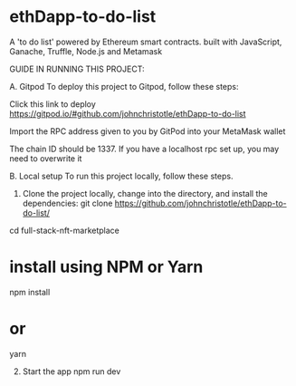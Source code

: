 # ethDapp-to-do-list
A 'to do list' powered by Ethereum smart contracts. built with JavaScript, Ganache, Truffle, Node.js and Metamask

GUIDE IN RUNNING THIS PROJECT:



A. Gitpod
To deploy this project to Gitpod, follow these steps:

Click this link to deploy
https://gitpod.io/#github.com/johnchristotle/ethDapp-to-do-list

Import the RPC address given to you by GitPod into your MetaMask wallet

The chain ID should be 1337. If you have a localhost rpc set up, you may need to overwrite it




B. Local setup
To run this project locally, follow these steps.

1. Clone the project locally, change into the directory, and install the dependencies:
git clone https://github.com/johnchristotle/ethDapp-to-do-list/

cd full-stack-nft-marketplace

# install using NPM or Yarn
npm install

# or

yarn



2. Start the app
npm run dev

